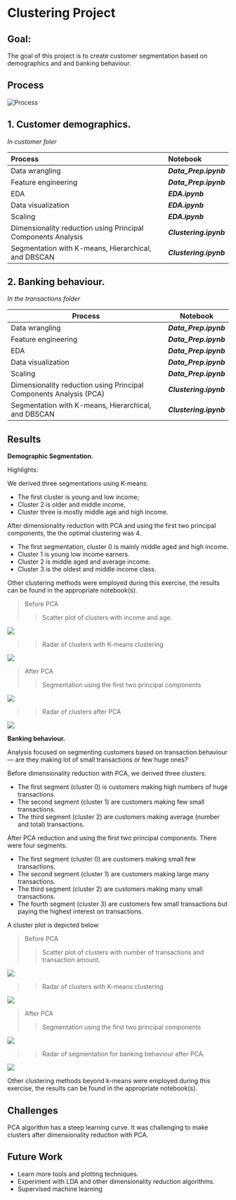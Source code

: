 # Clustering Project


## Goal:

The goal of this project is to create customer segmentation based on demographics and and banking behaviour.



## Process

![Process](Images/Process.png)

## 1. Customer demographics.
_In customer foler_


|Process |   Notebook |
|:-|:-|
|Data wrangling |***Data_Prep.ipynb***|
|Feature engineering|***Data_Prep.ipynb***|
|EDA|***EDA.ipynb***|
|Data visualization |***EDA.ipynb***|
|Scaling|***EDA.ipynb***|
|Dimensionality reduction using Principal Components Analysis |***Clustering.ipynb***|
|Segmentation with K-means, Hierarchical, and DBSCAN|***Clustering.ipynb***|


## 2. Banking behaviour.
_In the transactions folder_


|Process|   Notebook|
|--------|--------|
|Data wrangling |***Data_Prep.ipynb***|
|Feature engineering|***Data_Prep.ipynb***|
|EDA|***Data_Prep.ipynb***|
|Data visualization |***Data_Prep.ipynb***|
|Scaling|***Data_Prep.ipynb***|
|Dimensionality reduction using Principal Components Analysis (PCA) |***Clustering.ipynb***|
|Segmentation with K-means, Hierarchical, and DBSCAN|***Clustering.ipynb***|


## Results

**Demographic Segmentation.**

Highlights:

We derived three segmentations using K-means. 
- The first cluster is young and low income; 
- Cluster 2 is older and middle income, 
- Cluster three is mostly middle age and high income.

After dimensionality reduction with PCA and using the first two principal components, the the optimal clustering was 4. 
- The first segmentation, cluster 0 is mainly middle aged and high income. 
- Cluster 1 is young low income earners. 
- Cluster 2 is middle aged and average income. 
- Cluster 3 is the oldest and middle income class.

Other clustering methods were employed during this exercise, the results can be found in the appropriate notebook(s).

> Before PCA
>
> > Scatter plot of clusters with income and age.

![](Images/clusters_before_PCA_Kmean.png)

>> Radar of clusters with K-means clustering

![](Images/Raddr_Customers_Before_PCA_Kmean.png)


> After PCA
>
> > Segmentation using the first two principal components


![](Images/Clusters_KMeans_cutomer.png)

>> Radar of clusters after PCA

![](Images/Raddar_Cluter_AFterPCA.png)



**Banking behaviour.**

Analysis focused on segmenting customers based on transaction behaviour — are they making lot of small transactions or few huge ones?

Before dimensionality reduction with PCA, we derived three clusters. 
- The first segment (cluster 0) is customers making high numbers of huge transactions. 
- The second segment (cluster 1) are customers making few small transactions. 
- The third segment (cluster 2) are customers making average (number and total) transactions.

After PCA reduction and using the first two principal components.
There were four segments. 
- The first segment (cluster 0) are customers making small few transactions. 
- The second segment (cluster 1) are customers making large many transactions. 
- The third segment (cluster 2) are customers making many small transactions. 
- The fourth segment (cluster 3) are customers few small transactions but paying the highest interest on transactions.

A cluster plot is depicted below

> Before PCA
>
> > Scatter plot of clusters with number of transactions and transaction amount.

![](Images/Cluster_Before_PCA_Transactions.png)

>> Radar of clusters with K-means clustering

![](Images/Raddar_Kmean_Trans_Before_PCA.png)

> After PCA
>
> > Segmentation using the first two principal components


![](Images/K-mean_transactions.png)

>> Radar of segmentation for banking behaviour after PCA.

![](Images/Raddar_Kmean_After_PCA_Transactions.png)


Other clustering methods beyond k-means were employed during this exercise, the results can be found in the appropriate notebook(s).


## Challenges
PCA algorithm has a steep learning curve. It was challenging to make clusters after dimensionality reduction with PCA.

## Future Work
- Learn more tools and plotting techniques.
- Experiment with LDA and other dimensionality reduction algorithms.
- Supervised machine learning
